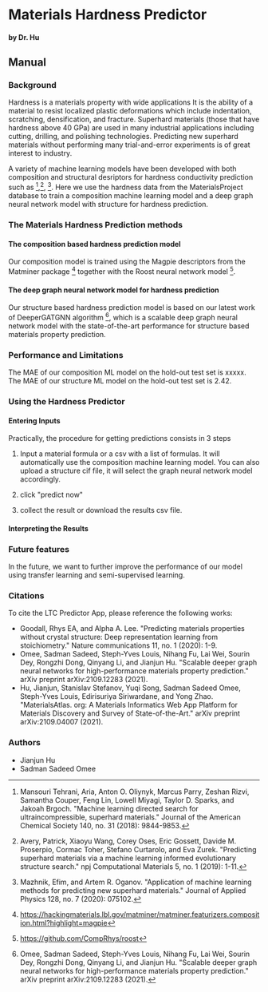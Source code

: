 
# Materials Hardness Predictor


#### by Dr. Hu

## Manual

### Background

Hardness is a materials property with wide applications It is the ability of a material to resist localized plastic
deformations which include indentation, scratching, densification, and fracture. Superhard materials (those that
have hardness above 40 GPa) are used in many industrial applications including cutting, drilling, and polishing technologies. Predicting new superhard materials without performing many trial-and-error experiments is of great interest to industry. 

A variety of machine learning models have been developed with both composition and structural desriptors for hardness conductivity prediction such as [^1],[^6], [^7]. Here we use the hardness data from the MaterialsProject database to train a composition machine learning model and a deep graph neural network model with structure for hardness prediction.


### The Materials Hardness Prediction methods



#### The composition based hardness prediction model

Our composition model is trained using the Magpie descriptors from the Matminer package [^3] together with the Roost neural network model [^4]. 

#### The deep graph neural network model for hardness prediction

Our structure based hardness prediction model is based on our latest work of DeeperGATGNN algorithm [^5], which is a scalable deep graph neural network model with the state-of-the-art performance for structure based materials property prediction. 

### Performance and Limitations

The MAE of our composition ML model on the hold-out test set is xxxxx. <br>
The MAE of our structure ML model on the hold-out test set is 2.42. 

### Using the Hardness Predictor

#### Entering Inputs

Practically, the procedure for getting predictions consists in 3 steps

1. Input a material formula or a csv with a list of formulas. It will automatically use the composition machine learning model. You can also upload a structure cif file, it will select the graph neural network model accordingly. 

2. click "predict now"

3. collect the result or download the results csv file.



#### Interpreting the Results




### Future features

In the future, we want to further improve the performance of our model using transfer learning and semi-supervised learning. 

### Citations

To cite the LTC Predictor App, please reference the following works:

- Goodall, Rhys EA, and Alpha A. Lee. "Predicting materials properties without crystal structure: Deep representation learning from stoichiometry." Nature communications 11, no. 1 (2020): 1-9.
- Omee, Sadman Sadeed, Steph-Yves Louis, Nihang Fu, Lai Wei, Sourin Dey, Rongzhi Dong, Qinyang Li, and Jianjun Hu. "Scalable deeper graph neural networks for high-performance materials property prediction." arXiv preprint arXiv:2109.12283 (2021).
- Hu, Jianjun, Stanislav Stefanov, Yuqi Song, Sadman Sadeed Omee, Steph-Yves Louis, Edirisuriya Siriwardane, and Yong Zhao. "MaterialsAtlas. org: A Materials Informatics Web App Platform for Materials Discovery and Survey of State-of-the-Art." arXiv preprint arXiv:2109.04007 (2021).


[^1]: Mansouri Tehrani, Aria, Anton O. Oliynyk, Marcus Parry, Zeshan Rizvi, Samantha Couper, Feng Lin, Lowell Miyagi, Taylor D. Sparks, and Jakoah Brgoch. "Machine learning directed search for ultraincompressible, superhard materials." Journal of the American Chemical Society 140, no. 31 (2018): 9844-9853.
[^2]: http://www.materialsproject.org
[^3]: https://hackingmaterials.lbl.gov/matminer/matminer.featurizers.composition.html?highlight=magpie
[^4]: https://github.com/CompRhys/roost
[^5]:Omee, Sadman Sadeed, Steph-Yves Louis, Nihang Fu, Lai Wei, Sourin Dey, Rongzhi Dong, Qinyang Li, and Jianjun Hu. "Scalable deeper graph neural networks for high-performance materials property prediction." arXiv preprint arXiv:2109.12283 (2021).
[^6]: Avery, Patrick, Xiaoyu Wang, Corey Oses, Eric Gossett, Davide M. Proserpio, Cormac Toher, Stefano Curtarolo, and Eva Zurek. "Predicting superhard materials via a machine learning informed evolutionary structure search." npj Computational Materials 5, no. 1 (2019): 1-11.
[^7]: Mazhnik, Efim, and Artem R. Oganov. "Application of machine learning methods for predicting new superhard materials." Journal of Applied Physics 128, no. 7 (2020): 075102.


### Authors

- Jianjun Hu
- Sadman Sadeed Omee

